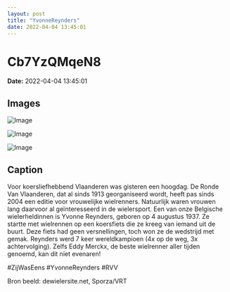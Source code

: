 ```yaml
---
layout: post
title: "YvonneReynders"
date: 2022-04-04 13:45:01
---
```


# Cb7YzQMqeN8

**Date:** 2022-04-04 13:45:01

## Images

![Image](/zij.was.eens/images/Cb7YzQMqeN8_0.jpg)

![Image](/zij.was.eens/images/Cb7YzQMqeN8_1.jpg)

![Image](/zij.was.eens/images/Cb7YzQMqeN8_2.jpg)

## Caption

Voor koersliefhebbend Vlaanderen was gisteren een hoogdag. De Ronde Van Vlaanderen, dat al sinds 1913 georganiseerd wordt, heeft pas sinds 2004 een editie voor vrouwelijke wielrenners. Natuurlijk waren vrouwen lang daarvoor al geïnteresseerd in de wielersport. Een van onze Belgische wielerheldinnen is Yvonne Reynders, geboren op 4 augustus 1937. Ze startte met wielrennen op een koersfiets die ze kreeg van iemand uit de buurt. Deze fiets had geen versnellingen, toch won ze de wedstrijd met gemak. Reynders werd 7 keer wereldkampioen (4x op de weg, 3x achtervolging). Zelfs Eddy Merckx, de beste wielrenner aller tijden genoemd, kan dit niet evenaren! 

#ZijWasEens #YvonneReynders #RVV 

Bron beeld: dewielersite.net, Sporza/VRT

